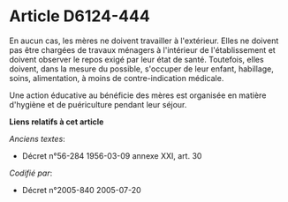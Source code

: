 # Article D6124-444

En aucun cas, les mères ne doivent travailler à l'extérieur. Elles ne doivent pas être chargées de travaux ménagers à
l'intérieur de l'établissement et doivent observer le repos exigé par leur état de santé. Toutefois, elles doivent, dans la
mesure du possible, s'occuper de leur enfant, habillage, soins, alimentation, à moins de contre-indication médicale.

Une action éducative au bénéficie des mères est organisée en matière d'hygiène et de puériculture pendant leur séjour.

**Liens relatifs à cet article**

_Anciens textes_:

  - Décret n°56-284 1956-03-09 annexe XXI, art. 30

_Codifié par_:

  - Décret n°2005-840 2005-07-20
